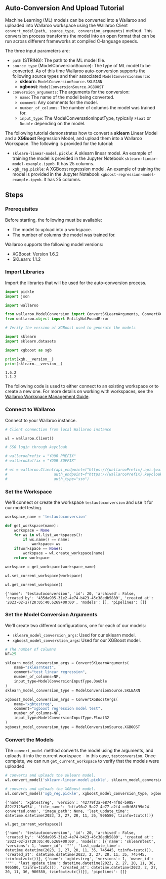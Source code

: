 ## Auto-Conversion And Upload Tutorial

Machine Learning (ML) models can be converted into a Wallaroo and uploaded into Wallaroo workspace using the Wallaroo Client `convert_model(path, source_type, conversion_arguments)` method.  This conversion process transforms the model into an open format that can be run across different frameworks at compiled C-language speeds.

The three input parameters are:

* `path` (STRING):  The path to the ML model file.
* `source_type` (ModelConversionSource): The type of ML model to be converted.  As of this time Wallaroo auto-conversion supports the following source types and their associated `ModelConversionSource`:
  * **sklearn**: `ModelConversionSource.SKLEARN`
  * **xgboost**: `ModelConversionSource.XGBOOST`
* `conversion_arguments`:  The arguments for the conversion:
  * `name`: The name of the model being converted.
  * `comment`: Any comments for the model.
  * `number_of_columns`: The number of columns the model was trained for.
  * `input_type`: The ModelConversationInputType, typically `Float` or `Double` depending on the model.
  
The following tutorial demonstrates how to convert a **sklearn** Linear Model and a **XGBoost** Regression Model, and upload them into a Wallaroo Workspace.  The following is provided for the tutorial:

* `sklearn-linear-model.pickle`: A sklearn linear model.  An example of training the model is provided in the Jupyter Notebook `sklearn-linear-model-example.ipynb`.  It has 25 columns.
* `xgb_reg.pickle`:  A XGBoost regression model.  An example of training the model is provided in the Jupyter Notebook `xgboost-regression-model-example.ipynb`.  It has 25 columns.

## Steps

### Prerequisites

Before starting, the following must be available:

* The model to upload into a workspace.
* The number of columns the model was trained for.

Wallaroo supports the following model versions:

* XGBoost:  Version 1.6.2
* SKLearn: 1.1.2

### Import Libraries

Import the libraries that will be used for the auto-conversion process.

```python
import pickle
import json

import wallaroo

from wallaroo.ModelConversion import ConvertSKLearnArguments, ConvertXGBoostArgs, ModelConversionSource, ModelConversionInputType
from wallaroo.object import EntityNotFoundError
```

```python
# Verify the version of XGBoost used to generate the models

import sklearn
import sklearn.datasets

import xgboost as xgb

print(xgb.__version__)
print(sklearn.__version__)
```

    1.6.2
    1.1.2

The following code is used to either connect to an existing workspace or to create a new one.  For more details on working with workspaces, see the [Wallaroo Workspace Management Guide](https://docs.wallaroo.ai/wallaroo-operations-guide/wallaroo-workspace-management/).

### Connect to Wallaroo

Connect to your Wallaroo instance.

```python
# Client connection from local Wallaroo instance

wl = wallaroo.Client()

# SSO login through keycloak

# wallarooPrefix = "YOUR PREFIX"
# wallarooSuffix = "YOUR SUFFIX"

# wl = wallaroo.Client(api_endpoint=f"https://{wallarooPrefix}.api.{wallarooSuffix}", 
#                     auth_endpoint=f"https://{wallarooPrefix}.keycloak.{wallarooSuffix}", 
#                     auth_type="sso")
```

### Set the Workspace

We'll connect or create the workspace `testautoconversion` and use it for our model testing.

```python
workspace_name = 'testautoconversion'

```

```python
def get_workspace(name):
    workspace = None
    for ws in wl.list_workspaces():
        if ws.name() == name:
            workspace= ws
    if(workspace == None):
        workspace = wl.create_workspace(name)
    return workspace
```

```python
workspace = get_workspace(workspace_name)

wl.set_current_workspace(workspace)

wl.get_current_workspace()
```

    {'name': 'testautoconversion', 'id': 20, 'archived': False, 'created_by': '435da905-31e2-4e74-b423-45c38edb5889', 'created_at': '2023-02-27T20:05:40.6269+00:00', 'models': [], 'pipelines': []}

### Set the Model Conversion Arguments

We'll create two different configurations, one for each of our models:

* `sklearn_model_conversion_args`: Used for our sklearn model.
* `xgboost_model_converstion_args`: Used for our XGBoost model.

```python
# The number of columns
NF=25

sklearn_model_conversion_args = ConvertSKLearnArguments(
    name="sklearntest",
    comment="test linear regression",
    number_of_columns=NF,
    input_type=ModelConversionInputType.Double
)
sklearn_model_conversion_type = ModelConversionSource.SKLEARN

xgboost_model_conversion_args = ConvertXGBoostArgs(
    name="xgbtestreg",
    comment="xgboost regression model test",
    number_of_columns=NF,
    input_type=ModelConversionInputType.Float32
)
xgboost_model_conversion_type = ModelConversionSource.XGBOOST
```

### Convert the Models

The `convert_model` method converts the model using the arguments, and uploads it into the current workspace - in this case, `testconversion`.  Once complete, we can run `get_current_workspace` to verify that the models were uploaded.

```python
# converts and uploads the sklearn model.
wl.convert_model('sklearn-linear-model.pickle', sklearn_model_conversion_type, sklearn_model_conversion_args)

# converts and uploads the XGBoost model.
wl.convert_model('xgb_reg.pickle', xgboost_model_conversion_type, xgboost_model_conversion_args)
```

    {'name': 'xgbtestreg', 'version': '42779f3a-e874-4f8d-b985-822f2128a954', 'file_name': 'bffa90a2-5a27-4e77-a2f4-cd0f68f99d24-converted.onnx', 'image_path': None, 'last_update_time': datetime.datetime(2023, 2, 27, 20, 11, 36, 906580, tzinfo=tzutc())}

```python
wl.get_current_workspace()
```

    {'name': 'testautoconversion', 'id': 20, 'archived': False, 'created_by': '435da905-31e2-4e74-b423-45c38edb5889', 'created_at': '2023-02-27T20:05:40.6269+00:00', 'models': [{'name': 'sklearntest', 'versions': 1, 'owner_id': '""', 'last_update_time': datetime.datetime(2023, 2, 27, 20, 11, 35, 745445, tzinfo=tzutc()), 'created_at': datetime.datetime(2023, 2, 27, 20, 11, 35, 745445, tzinfo=tzutc())}, {'name': 'xgbtestreg', 'versions': 1, 'owner_id': '""', 'last_update_time': datetime.datetime(2023, 2, 27, 20, 11, 36, 906580, tzinfo=tzutc()), 'created_at': datetime.datetime(2023, 2, 27, 20, 11, 36, 906580, tzinfo=tzutc())}], 'pipelines': []}

